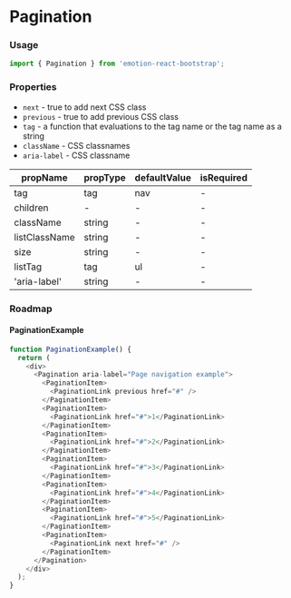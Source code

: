 # Pagination

### Usage

```js
import { Pagination } from 'emotion-react-bootstrap';
```

<!-- STORY -->

### Properties

- `next` - true to add next CSS class
- `previous` - true to add previous CSS class
- `tag` - a function that evaluations to the tag name or the tag name as a string
- `className` - CSS classnames
- `aria-label` - CSS classname

| propName      | propType | defaultValue | isRequired |
| ------------- | -------- | ------------ | ---------- |
| tag           | tag      | nav          | -          |
| children      | -        | -            | -          |
| className     | string   | -            | -          |
| listClassName | string   | -            | -          |
| size          | string   | -            | -          |
| listTag       | tag      | ul           | -          |
| 'aria-label'  | string   | -            | -          |

### Roadmap

#### PaginationExample

```js
function PaginationExample() {
  return (
    <div>
      <Pagination aria-label="Page navigation example">
        <PaginationItem>
          <PaginationLink previous href="#" />
        </PaginationItem>
        <PaginationItem>
          <PaginationLink href="#">1</PaginationLink>
        </PaginationItem>
        <PaginationItem>
          <PaginationLink href="#">2</PaginationLink>
        </PaginationItem>
        <PaginationItem>
          <PaginationLink href="#">3</PaginationLink>
        </PaginationItem>
        <PaginationItem>
          <PaginationLink href="#">4</PaginationLink>
        </PaginationItem>
        <PaginationItem>
          <PaginationLink href="#">5</PaginationLink>
        </PaginationItem>
        <PaginationItem>
          <PaginationLink next href="#" />
        </PaginationItem>
      </Pagination>
    </div>
  );
}
```
